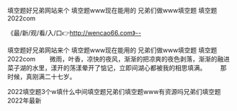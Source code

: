 填空题好兄弟网站来个
填空题www现在能用的
兄弟们做www填空题
填空题2022com


《最/新/观/看/入/口👉http://wencao66.com》--

填空题好兄弟网站来个
填空题www现在能用的
兄弟们做www填空题
填空题2022com
　　微雨，叶香，凉快的夜风，渐渐的把凉爽的夜色剥落，渐渐的融进菜子湖的水里，漾开的荡漾晕开了惦记，立即间湖心都被我的相思填满。
　　那时候，真刚满二十七岁。





2022填空题3个w填什么中间填空题兄弟们填空题www有资源吗兄弟们填空题2022年最新
